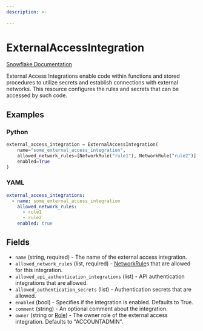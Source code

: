 ```yaml
---
description: >-
  
---
```


# ExternalAccessIntegration

[Snowflake Documentation](https://docs.snowflake.com/en/sql-reference/sql/create-external-access-integration.html)

External Access Integrations enable code within functions and stored procedures to utilize secrets and establish connections with external networks. This resource configures the rules and secrets that can be accessed by such code.

## Examples

### Python

```python
external_access_integration = ExternalAccessIntegration(
    name="some_external_access_integration",
    allowed_network_rules=[NetworkRule("rule1"), NetworkRule("rule2")],
    enabled=True
)
```

### YAML

```yaml
external_access_integrations:
  - name: some_external_access_integration
    allowed_network_rules:
      - rule1
      - rule2
    enabled: true
```

## Fields

* `name` (string, required) - The name of the external access integration.
* `allowed_network_rules` (list, required) - [NetworkRule](resources/network_rule.md)s that are allowed for this integration.
* `allowed_api_authentication_integrations` (list) - API authentication integrations that are allowed.
* `allowed_authentication_secrets` (list) - Authentication secrets that are allowed.
* `enabled` (bool) - Specifies if the integration is enabled. Defaults to True.
* `comment` (string) - An optional comment about the integration.
* `owner` (string or [Role](role.md)) - The owner role of the external access integration. Defaults to "ACCOUNTADMIN".


